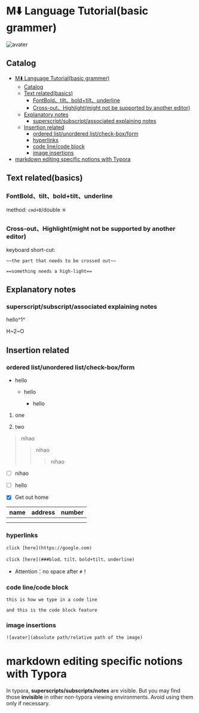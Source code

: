 # M⬇️ Language Tutorial(basic grammer)

![avater](https://s2.loli.net/2022/07/23/KIleGjL7XaBORgo.png)

## Catalog
- [M⬇️ Language Tutorial(basic grammer)](#m️-language-tutorialbasic-grammer)
  - [Catalog](#catalog)
  - [Text related(basics)](#text-relatedbasics)
    - [FontBold、tilt、bold+tilt、underline](#fontboldtiltboldtiltunderline)
    - [Cross-out、Highlight(might not be supported by another editor)](#cross-outhighlightmight-not-be-supported-by-another-editor)
  - [Explanatory notes](#explanatory-notes)
    - [superscript/subscript/associated explaining notes](#superscriptsubscriptassociated-explaining-notes)
  - [Insertion related](#insertion-related)
    - [ordered list/unordered list/check-box/form](#ordered-listunordered-listcheck-boxform)
    - [hyperlinks](#hyperlinks)
    - [code line/code block](#code-linecode-block)
    - [image insertions](#image-insertions)
- [markdown editing  specific notions with Typora](#markdown-editing--specific-notions-with-typora)





## Text related(basics)

### FontBold、tilt、bold+tilt、underline

method: `cmd+B`/double ✳️

### Cross-out、Highlight(might not be supported by another editor)

keyboard short-cut:

`~~the part that needs to be crossed out~~`

`==something needs a high-light==`

## Explanatory notes

### superscript/subscript/associated explaining notes

hello^1^

[^1]: a greeting word used widely in daily life

H~2~O

## Insertion related

### ordered list/unordered list/check-box/form

- hello

  - hello

    - hello

1. one

2. two

   

> nihao 
>
> > nihao
> >
> > > nihao



- [ ] nihao
- [ ] hello
- [x] Get out home



| name | address | number |
| ---- | ------- | ------ |
|      |         |        |
|      |         |        |



### hyperlinks

`click [here](https://google.com)`

`click [here](###blod、tilt、bold+tilt、underline)`

- Attention：no space after `#`！



### code line/code block 

`this is how we type in a code line`

```natural
and this is the code block feature
```



### image insertions

```
![avater](absolute path/relative path of the image)
```







# markdown editing  specific notions with Typora

In typora, **superscripts/subscripts/notes** are visible. But you may find those **invisible** in other non-typora viewing environments. Avoid using them only if necessary.

